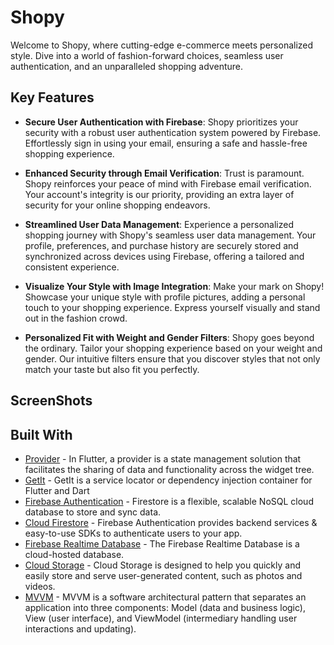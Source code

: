 # Shopy

Welcome to Shopy, where cutting-edge e-commerce meets personalized style. Dive into a world of fashion-forward choices, seamless user authentication, and an unparalleled shopping adventure.

## Key Features

- **Secure User Authentication with Firebase**: Shopy prioritizes your security with a robust user authentication system powered by Firebase. Effortlessly sign in using your email, ensuring a safe and hassle-free shopping experience.

- **Enhanced Security through Email Verification**: Trust is paramount. Shopy reinforces your peace of mind with Firebase email verification. Your account's integrity is our priority, providing an extra layer of security for your online shopping endeavors.

- **Streamlined User Data Management**: Experience a personalized shopping journey with Shopy's seamless user data management. Your profile, preferences, and purchase history are securely stored and synchronized across devices using Firebase, offering a tailored and consistent experience.

- **Visualize Your Style with Image Integration**: Make your mark on Shopy! Showcase your unique style with profile pictures, adding a personal touch to your shopping experience. Express yourself visually and stand out in the fashion crowd.

- **Personalized Fit with Weight and Gender Filters**: Shopy goes beyond the ordinary. Tailor your shopping experience based on your weight and gender. Our intuitive filters ensure that you discover styles that not only match your taste but also fit you perfectly.

## ScreenShots

## Built With

* [Provider](https://pub.dev/packages/provider) - In Flutter, a provider is a state management solution that facilitates the sharing of data and functionality across the widget tree.
* [GetIt](https://pub.dev/packages/get_it) - GetIt is a service locator or dependency injection container for Flutter and Dart
* [Firebase Authentication](https://firebase.flutter.dev/docs/auth/overview) - Firestore is a flexible, scalable NoSQL cloud database to store and sync data.
* [Cloud Firestore](https://firebase.flutter.dev/docs/firestore/overview) - Firebase Authentication provides backend services & easy-to-use SDKs to authenticate users to your app.
* [Firebase Realtime Database](https://firebase.flutter.dev/docs/database/overview/) - The Firebase Realtime Database is a cloud-hosted database.
* [Cloud Storage](https://firebase.flutter.dev/docs/storage/overview/) - Cloud Storage is designed to help you quickly and easily store and serve user-generated content, such as photos and videos.
* [MVVM]() - MVVM is a software architectural pattern that separates an application into three components: Model (data and business logic), View (user interface), and ViewModel (intermediary handling user interactions and updating).
